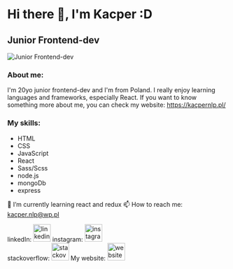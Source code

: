 # Hi there 👋, I'm Kacper :D
## Junior Frontend-dev
![Junior Frontend-dev](https://arturssmirnovs.github.io/github-profile-readme-generator/images/banner.png)

### About me:

I'm 20yo junior frontend-dev and I'm from Poland. I really enjoy learning languages and frameworks, especially React. If you want to know something more about me, you can check my website: https://kacpernlp.pl/

### My skills: 

<ul>
  <li>HTML</li>
  <li>CSS</li>
  <li>JavaScript</li>
  <li>React</li>
  <li>Sass/Scss</li>
  <li>node.js</li>
  <li>mongoDb</li>
  <li>express</li>
</ul>

🌱 I’m currently learning react and redux 
📫 How to reach me: kacper.nlp@wp.pl 


linkedIn: [<img src='https://cdn.jsdelivr.net/npm/simple-icons@3.0.1/icons/linkedin.svg' alt='linkedin' height='40'>](https://www.linkedin.com/in/https://www.linkedin.com/feed//) instagram: [<img src='https://cdn.jsdelivr.net/npm/simple-icons@3.0.1/icons/instagram.svg' alt='instagram' height='40'>](https://www.instagram.com/https://www.instagram.com/kacper.nlp/?hl=pl/)  
stackoverflow: [<img src='https://cdn.jsdelivr.net/npm/simple-icons@3.0.1/icons/stackoverflow.svg' alt='stackoverflow' height='40'>](https://stackoverflow.com/users/https://stackoverflow.com/users/15406047/kacper) 
My website: [<img src='https://cdn.jsdelivr.net/npm/simple-icons@3.0.1/icons/icloud.svg' alt='website' height='40'>](https://kacpernlp.pl/)  


